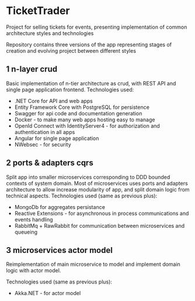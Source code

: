 # TicketTrader
Project for selling tickets for events, presenting implementation of common architecture styles and technologies

Repository contains three versions of the app representing stages of creation and evolving project between different styles

## 1 n-layer crud
Basic implementation of n-tier architecture as crud, with REST API and single page application frontend.
Technologies used:
* .NET Core for API and web apps
* Entity Framework Core with PostgreSQL for persistence
* Swagger for api code and documentation generation
* Docker - to make many web apps hosting easy to manage
* OpenId Connect with IdentityServer4 - for authorization and authentication in all apps
* Angular for single page application
* NWebsec - for security

## 2 ports & adapters cqrs
Split app into smaller microservices corresponding to DDD bounded contexts of system domain.
Most of microservices uses ports and adapters architecture to allow increase modularity of app, and split domain logic from technical aspects.
Technologies used (same as previous plus):
* MongoDb for aggregates persistance
* Reactive Extensions - for asynchronous in process communications and events handling
* RabbitMq + RawRabbit for communication between microservices and queueing 

## 3 microservices actor model
Reimplementation of main microservice to model and implement domain logic with actor model.

Technologies used (same as previous plus):
* Akka.NET - for actor model


